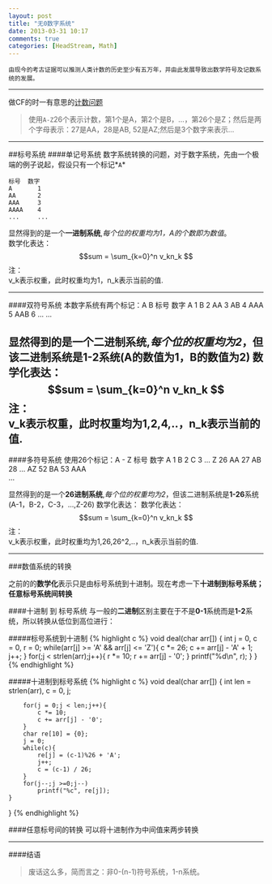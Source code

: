 ```yaml
---
layout: post
title: "无0数字系统"
date: 2013-03-31 10:17
comments: true
categories: [HeadStream, Math]
---
```

	由现今的考古证据可以推测人类计数的历史至少有五万年，并由此发展导致出数学符号及记数系统的发展。

---
做CF的时一有意思的[计数问题](http://codeforces.com/problemset/problem/1/B)
>使用`A-Z`26个表示计数，第1个是A，第2个是B，...，第26个是Z；然后是两个字母表示：27是AA，28是AB, 52是AZ;然后是3个数字来表示...


---
##标号系统
####单记号系统
数字系统转换的问题，对于数字系统，先由一个极端的例子说起，假设只有一个标记*`A`*

    标号	数字
    A		1
    AA		2
    AAA		3
    AAAA	4
	...		...

显然得到的是一个**一进制系统**,*每个位的权重均为1，A的个数即为数值*。  
数学化表达：
	$$sum = \sum_{k=0}^n v_kn_k $$
注：	
	v_k表示权重，此时权重均为1，n_k表示当前的值.

---
####双符号系统
	本数字系统有两个标记：A B
    标号	数字
    A		1
    B		2
    AA		3
    AB	    4
	AAA		5
	AAB		6
	...		...
	
显然得到的是一个**二进制系统**,*每个位的权重均为2*，但该二进制系统是**1-2**系统(A的数值为1，B的数值为2)
数学化表达：
	$$sum = \sum_{k=0}^n v_kn_k $$
注：	
	v_k表示权重，此时权重均为1,2,4,..，n_k表示当前的值.
---
####多符号系统
	使用26个标记：A - Z 
    标号	数字
    A		1
    B		2
    C		3
	...
	Z		26
	AA		27
    AB	    28
	...
	AZ		52
	BA		53
	AAA		
	...

显然得到的是一个**26进制系统**,*每个位的权重均为2*，但该二进制系统是**1-26**系统(A-1，B-2，C-3，...,Z-26)
数学化表达：
数学化表达：
	$$sum = \sum_{k=0}^n v_kn_k $$
注：	
	v_k表示权重，此时权重均为1,26,26^2,..，n_k表示当前的值.
	
---
###数值系统的转换

之前的的**数学化**表示只是由标号系统到十进制。现在考虑一下**十进制到标号系统；任意标号系统间转换**

####十进制 到 标号系统
与一般的**二进制**区别主要在于不是**0-1**系统而是**1-2**系统，所以转换从低位到高位进行：

#####标号系统到十进制
{% highlight c %}
void deal(char arr[])
{
		int j = 0, c = 0, r = 0;
		while(arr[j] >= 'A' && arr[j] <= 'Z'){
			c *= 26;
			c += arr[j] - 'A' + 1;
			j++;
		}
		for(;j < strlen(arr);j++){
			r *= 10;
			r += arr[j] - '0';
		} 
		printf("%d\n", r);
	}
}
{% endhighlight  %}

#####十进制到标号系统
{% highlight c %}
void deal(char arr[])
{
	int len = strlen(arr), c = 0, j;

		for(j = 0;j < len;j++){
			c *= 10;
			c += arr[j] - '0';
		} 
		char re[10] = {0};
		j = 0;
		while(c){
			re[j] = (c-1)%26 + 'A';	
			j++;
			c = (c-1) / 26;	
		}
		for(j--;j >=0;j--)
			printf("%c", re[j]);
	}
}
{% endhighlight  %}

####任意标号间的转换
可以将十进制作为中间值来两步转换

---
####结语
>废话这么多，简而言之：非0-(n-1)符号系统，1-n系统。
	
